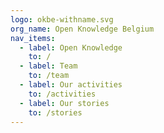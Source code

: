 ```yaml
---
logo: okbe-withname.svg
org_name: Open Knowledge Belgium
nav_items:
  - label: Open Knowledge
    to: /
  - label: Team
    to: /team
  - label: Our activities
    to: /activities
  - label: Our stories
    to: /stories
---
```

